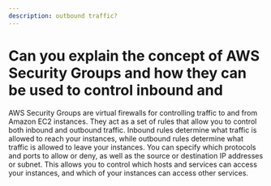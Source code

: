 ```yaml
---
description: outbound traffic?
---
```


# Can you explain the concept of AWS Security Groups and how they can be used to control inbound and

AWS Security Groups are virtual firewalls for controlling traffic to and from Amazon EC2 instances. They act as a set of rules that allow you to control both inbound and outbound traffic. Inbound rules determine what traffic is allowed to reach your instances, while outbound rules determine what traffic is allowed to leave your instances. You can specify which protocols and ports to allow or deny, as well as the source or destination IP addresses or subnet. This allows you to control which hosts and services can access your instances, and which of your instances can access other services.

